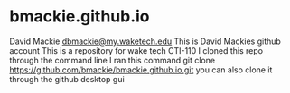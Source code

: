 # bmackie.github.io
David Mackie
dbmackie@my.waketech.edu
This is David Mackies github account
This is a repository for wake tech CTI-110
I cloned this repo through the command line
I ran this command
git clone https://github.com/bmackie/bmackie.github.io.git
you can also clone it through the github desktop gui
